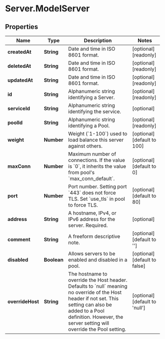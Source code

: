 # Server.ModelServer

## Properties

Name | Type | Description | Notes
------------ | ------------- | ------------- | -------------
**createdAt** | **String** | Date and time in ISO 8601 format. | [optional] [readonly] 
**deletedAt** | **String** | Date and time in ISO 8601 format. | [optional] [readonly] 
**updatedAt** | **String** | Date and time in ISO 8601 format. | [optional] [readonly] 
**id** | **String** | Alphanumeric string identifying a Server. | [optional] [readonly] 
**serviceId** | **String** | Alphanumeric string identifying the service. | [optional] 
**poolId** | **String** | Alphanumeric string identifying a Pool. | [optional] [readonly] 
**weight** | **Number** | Weight (&#x60;1-100&#x60;) used to load balance this server against others. | [optional] [default to 100]
**maxConn** | **Number** | Maximum number of connections. If the value is &#x60;0&#x60;, it inherits the value from pool&#39;s &#x60;max_conn_default&#x60;. | [optional] [default to 0]
**port** | **Number** | Port number. Setting port &#x60;443&#x60; does not force TLS. Set &#x60;use_tls&#x60; in pool to force TLS. | [optional] [default to 80]
**address** | **String** | A hostname, IPv4, or IPv6 address for the server. Required. | [optional] 
**comment** | **String** | A freeform descriptive note. | [optional] [default to &#39;&#39;]
**disabled** | **Boolean** | Allows servers to be enabled and disabled in a pool. | [optional] [default to false]
**overrideHost** | **String** | The hostname to override the Host header. Defaults to &#x60;null&#x60; meaning no override of the Host header if not set. This setting can also be added to a Pool definition. However, the server setting will override the Pool setting. | [optional] [default to &#39;null&#39;]


